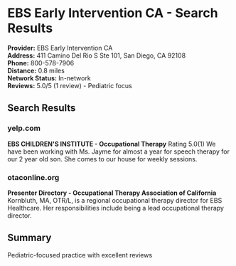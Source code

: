 # EBS Early Intervention CA - Search Results

**Provider:** EBS Early Intervention CA  
**Address:** 411 Camino Del Rio S Ste 101, San Diego, CA 92108  
**Phone:** 800-578-7906  
**Distance:** 0.8 miles  
**Network Status:** In-network  
**Reviews:** 5.0/5 (1 review) - Pediatric focus  

## Search Results

### yelp.com
**EBS CHILDREN'S INSTITUTE - Occupational Therapy**
Rating 5.0(1) We have been working with Ms. Jayme for almost a year for speech therapy for our 2 year old son. She comes to our house for weekly sessions.

### otaconline.org
**Presenter Directory - Occupational Therapy Association of California**
Kornbluth, MA, OTR/L, is a regional occupational therapy director for EBS Healthcare. Her responsibilities include being a lead occupational therapy director.

## Summary
Pediatric-focused practice with excellent reviews
